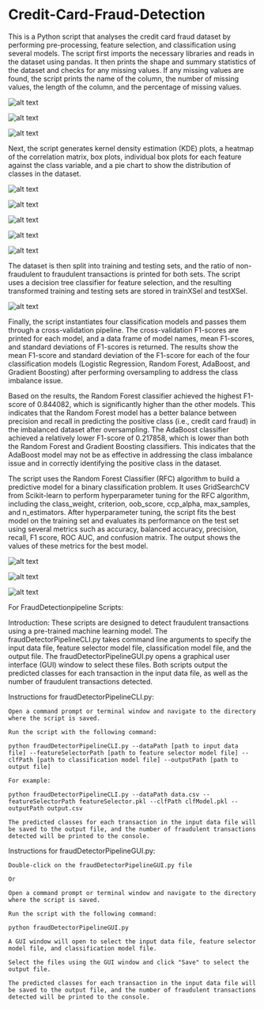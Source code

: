 # Credit-Card-Fraud-Detection
This is a Python script that analyses the credit card fraud dataset by performing pre-processing, feature selection, and classification using several models. The script first imports the necessary libraries and reads in the dataset using pandas. It then prints the shape and summary statistics of the dataset and checks for any missing values. If any missing values are found, the script prints the name of the column, the number of missing values, the length of the column, and the percentage of missing values.

![alt text](https://github.com/imyaash/Credit-Card-Fraud-Detection/blob/main/PlotsAndImages/1.%20dfShape.png)

![alt text](https://github.com/imyaash/Credit-Card-Fraud-Detection/blob/main/PlotsAndImages/2.%20dfDescribe.png)

![alt text](https://github.com/imyaash/Credit-Card-Fraud-Detection/blob/main/PlotsAndImages/3.%20dfInfo.png)

Next, the script generates kernel density estimation (KDE) plots, a heatmap of the correlation matrix, box plots, individual box plots for each feature against the class variable, and a pie chart to show the distribution of classes in the dataset.

![alt text](https://github.com/imyaash/Credit-Card-Fraud-Detection/blob/main/PlotsAndImages/4.%20KDEPlots.png)

![alt text](https://github.com/imyaash/Credit-Card-Fraud-Detection/blob/main/PlotsAndImages/5.%20CorrPlot.png)

![alt text](https://github.com/imyaash/Credit-Card-Fraud-Detection/blob/main/PlotsAndImages/6.%20Boxplots.png)

![alt text](https://github.com/imyaash/Credit-Card-Fraud-Detection/blob/main/PlotsAndImages/7.%20BoxplotsVsClass.png)

![alt text](https://github.com/imyaash/Credit-Card-Fraud-Detection/blob/main/PlotsAndImages/8.%20ClassPie.png)

The dataset is then split into training and testing sets, and the ratio of non-fraudulent to fraudulent transactions is printed for both sets. The script uses a decision tree classifier for feature selection, and the resulting transformed training and testing sets are stored in trainXSel and testXSel.

![alt text](https://github.com/imyaash/Credit-Card-Fraud-Detection/blob/main/PlotsAndImages/9.%20ClassRatio.png)

Finally, the script instantiates four classification models and passes them through a cross-validation pipeline. The cross-validation F1-scores are printed for each model, and a data frame of model names, mean F1-scores, and standard deviations of F1-scores is returned. The results show the mean F1-score and standard deviation of the F1-score for each of the four classification models (Logistic Regression, Random Forest, AdaBoost, and Gradient Boosting) after performing oversampling to address the class imbalance issue.

Based on the results, the Random Forest classifier achieved the highest F1-score of 0.844082, which is significantly higher than the other models. This indicates that the Random Forest model has a better balance between precision and recall in predicting the positive class (i.e., credit card fraud) in the imbalanced dataset after oversampling. The AdaBoost classifier achieved a relatively lower F1-score of 0.217858, which is lower than both the Random Forest and Gradient Boosting classifiers. This indicates that the AdaBoost model may not be as effective in addressing the class imbalance issue and in correctly identifying the positive class in the dataset.

The script uses the Random Forest Classifier (RFC) algorithm to build a predictive model for a binary classification problem. It uses GridSearchCV from Scikit-learn to perform hyperparameter tuning for the RFC algorithm, including the class_weight, criterion, oob_score, ccp_alpha, max_samples, and n_estimators. After hyperparameter tuning, the script fits the best model on the training set and evaluates its performance on the test set using several metrics such as accuracy, balanced accuracy, precision, recall, F1 score, ROC AUC, and confusion matrix. The output shows the values of these metrics for the best model.

![alt text](https://github.com/imyaash/Credit-Card-Fraud-Detection/blob/main/PlotsAndImages/10.%20ClassificationScores.png)

![alt text](https://github.com/imyaash/Credit-Card-Fraud-Detection/blob/main/PlotsAndImages/11.%20ConfusionMatrix.png)

![alt text](https://github.com/imyaash/Credit-Card-Fraud-Detection/blob/main/PlotsAndImages/12.%20ROCAUC.png)

For FraudDetectionpipeline Scripts:

Introduction:
These scripts are designed to detect fraudulent transactions using a pre-trained machine learning model. The fraudDetectorPipelineCLI.py takes command line arguments to specify the input data file, feature selector model file, classification model file, and the output file. The fraudDetectorPipelineGUI.py opens a graphical user interface (GUI) window to select these files. Both scripts output the predicted classes for each transaction in the input data file, as well as the number of fraudulent transactions detected.

Instructions for fraudDetectorPipelineCLI.py:

    Open a command prompt or terminal window and navigate to the directory where the script is saved.

    Run the script with the following command:

    python fraudDetectorPipelineCLI.py --dataPath [path to input data file] --featureSelectorPath [path to feature selector model file] --clfPath [path to classification model file] --outputPath [path to output file]

    For example:

    python fraudDetectorPipelineCLI.py --dataPath data.csv --featureSelectorPath featureSelector.pkl --clfPath clfModel.pkl --outputPath output.csv

    The predicted classes for each transaction in the input data file will be saved to the output file, and the number of fraudulent transactions detected will be printed to the console.

Instructions for fraudDetectorPipelineGUI.py:

    Double-click on the fraudDetectorPipelineGUI.py file
    
    Or
    
    Open a command prompt or terminal window and navigate to the directory where the script is saved.

    Run the script with the following command:

    python fraudDetectorPipelineGUI.py

    A GUI window will open to select the input data file, feature selector model file, and classification model file.

    Select the files using the GUI window and click "Save" to select the output file.

    The predicted classes for each transaction in the input data file will be saved to the output file, and the number of fraudulent transactions detected will be printed to the console.
